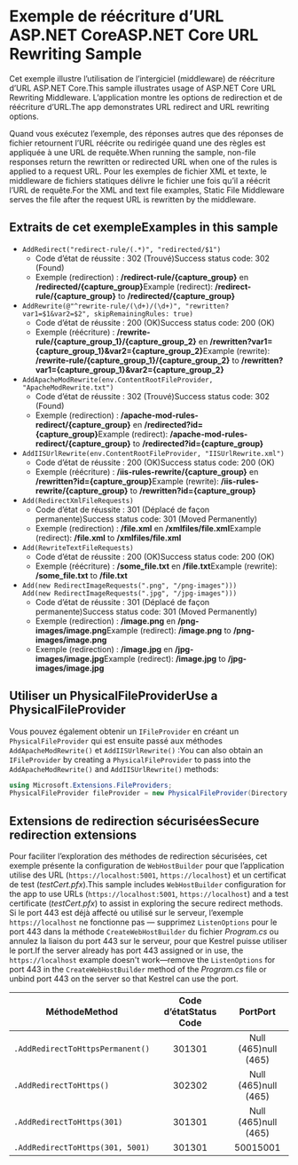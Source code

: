 # <a name="aspnet-core-url-rewriting-sample"></a><span data-ttu-id="df23d-101">Exemple de réécriture d’URL ASP.NET Core</span><span class="sxs-lookup"><span data-stu-id="df23d-101">ASP.NET Core URL Rewriting Sample</span></span>

<span data-ttu-id="df23d-102">Cet exemple illustre l’utilisation de l’intergiciel (middleware) de réécriture d’URL ASP.NET Core.</span><span class="sxs-lookup"><span data-stu-id="df23d-102">This sample illustrates usage of ASP.NET Core URL Rewriting Middleware.</span></span> <span data-ttu-id="df23d-103">L’application montre les options de redirection et de réécriture d’URL.</span><span class="sxs-lookup"><span data-stu-id="df23d-103">The app demonstrates URL redirect and URL rewriting options.</span></span>

<span data-ttu-id="df23d-104">Quand vous exécutez l’exemple, des réponses autres que des réponses de fichier retournent l’URL réécrite ou redirigée quand une des règles est appliquée à une URL de requête.</span><span class="sxs-lookup"><span data-stu-id="df23d-104">When running the sample, non-file responses return the rewritten or redirected URL when one of the rules is applied to a request URL.</span></span> <span data-ttu-id="df23d-105">Pour les exemples de fichier XML et texte, le middleware de fichiers statiques délivre le fichier une fois qu’il a réécrit l’URL de requête.</span><span class="sxs-lookup"><span data-stu-id="df23d-105">For the XML and text file examples, Static File Middleware serves the file after the request URL is rewritten by the middleware.</span></span>

## <a name="examples-in-this-sample"></a><span data-ttu-id="df23d-106">Extraits de cet exemple</span><span class="sxs-lookup"><span data-stu-id="df23d-106">Examples in this sample</span></span>

* `AddRedirect("redirect-rule/(.*)", "redirected/$1")`
  - <span data-ttu-id="df23d-107">Code d’état de réussite : 302 (Trouvé)</span><span class="sxs-lookup"><span data-stu-id="df23d-107">Success status code: 302 (Found)</span></span>
  - <span data-ttu-id="df23d-108">Exemple (redirection) : **/redirect-rule/{capture_group}** en **/redirected/{capture_group}**</span><span class="sxs-lookup"><span data-stu-id="df23d-108">Example (redirect): **/redirect-rule/{capture_group}** to **/redirected/{capture_group}**</span></span>
* `AddRewrite(@"^rewrite-rule/(\d+)/(\d+)", "rewritten?var1=$1&var2=$2", skipRemainingRules: true)`
  - <span data-ttu-id="df23d-109">Code d’état de réussite : 200 (OK)</span><span class="sxs-lookup"><span data-stu-id="df23d-109">Success status code: 200 (OK)</span></span>
  - <span data-ttu-id="df23d-110">Exemple (réécriture) : **/rewrite-rule/{capture_group_1}/{capture_group_2}** en **/rewritten?var1={capture_group_1}&var2={capture_group_2}**</span><span class="sxs-lookup"><span data-stu-id="df23d-110">Example (rewrite): **/rewrite-rule/{capture_group_1}/{capture_group_2}** to **/rewritten?var1={capture_group_1}&var2={capture_group_2}**</span></span>
* `AddApacheModRewrite(env.ContentRootFileProvider, "ApacheModRewrite.txt")`
  - <span data-ttu-id="df23d-111">Code d’état de réussite : 302 (Trouvé)</span><span class="sxs-lookup"><span data-stu-id="df23d-111">Success status code: 302 (Found)</span></span>
  - <span data-ttu-id="df23d-112">Exemple (redirection) : **/apache-mod-rules-redirect/{capture_group}** en **/redirected?id={capture_group}**</span><span class="sxs-lookup"><span data-stu-id="df23d-112">Example (redirect): **/apache-mod-rules-redirect/{capture_group}** to **/redirected?id={capture_group}**</span></span>
* `AddIISUrlRewrite(env.ContentRootFileProvider, "IISUrlRewrite.xml")`
  - <span data-ttu-id="df23d-113">Code d’état de réussite : 200 (OK)</span><span class="sxs-lookup"><span data-stu-id="df23d-113">Success status code: 200 (OK)</span></span>
  - <span data-ttu-id="df23d-114">Exemple (réécriture) : **/iis-rules-rewrite/{capture_group}** en **/rewritten?id={capture_group}**</span><span class="sxs-lookup"><span data-stu-id="df23d-114">Example (rewrite): **/iis-rules-rewrite/{capture_group}** to **/rewritten?id={capture_group}**</span></span>
* `Add(RedirectXmlFileRequests)`
  - <span data-ttu-id="df23d-115">Code d’état de réussite : 301 (Déplacé de façon permanente)</span><span class="sxs-lookup"><span data-stu-id="df23d-115">Success status code: 301 (Moved Permanently)</span></span>
  - <span data-ttu-id="df23d-116">Exemple (redirection) : **/file.xml** en **/xmlfiles/file.xml**</span><span class="sxs-lookup"><span data-stu-id="df23d-116">Example (redirect): **/file.xml** to **/xmlfiles/file.xml**</span></span>
* `Add(RewriteTextFileRequests)`
  - <span data-ttu-id="df23d-117">Code d’état de réussite : 200 (OK)</span><span class="sxs-lookup"><span data-stu-id="df23d-117">Success status code: 200 (OK)</span></span>
  - <span data-ttu-id="df23d-118">Exemple (réécriture) : **/some_file.txt** en **/file.txt**</span><span class="sxs-lookup"><span data-stu-id="df23d-118">Example (rewrite): **/some_file.txt** to **/file.txt**</span></span>
* `Add(new RedirectImageRequests(".png", "/png-images")))`<br>`Add(new RedirectImageRequests(".jpg", "/jpg-images")))`
  - <span data-ttu-id="df23d-119">Code d’état de réussite : 301 (Déplacé de façon permanente)</span><span class="sxs-lookup"><span data-stu-id="df23d-119">Success status code: 301 (Moved Permanently)</span></span>
  - <span data-ttu-id="df23d-120">Exemple (redirection) : **/image.png** en **/png-images/image.png**</span><span class="sxs-lookup"><span data-stu-id="df23d-120">Example (redirect): **/image.png** to **/png-images/image.png**</span></span>
  - <span data-ttu-id="df23d-121">Exemple (redirection) : **/image.jpg** en **/jpg-images/image.jpg**</span><span class="sxs-lookup"><span data-stu-id="df23d-121">Example (redirect): **/image.jpg** to **/jpg-images/image.jpg**</span></span>

## <a name="use-a-physicalfileprovider"></a><span data-ttu-id="df23d-122">Utiliser un PhysicalFileProvider</span><span class="sxs-lookup"><span data-stu-id="df23d-122">Use a PhysicalFileProvider</span></span>

<span data-ttu-id="df23d-123">Vous pouvez également obtenir un `IFileProvider` en créant un `PhysicalFileProvider` qui est ensuite passé aux méthodes `AddApacheModRewrite()` et `AddIISUrlRewrite()` :</span><span class="sxs-lookup"><span data-stu-id="df23d-123">You can also obtain an `IFileProvider` by creating a `PhysicalFileProvider` to pass into the `AddApacheModRewrite()` and `AddIISUrlRewrite()` methods:</span></span>

```csharp
using Microsoft.Extensions.FileProviders;
PhysicalFileProvider fileProvider = new PhysicalFileProvider(Directory.GetCurrentDirectory());
```

## <a name="secure-redirection-extensions"></a><span data-ttu-id="df23d-124">Extensions de redirection sécurisées</span><span class="sxs-lookup"><span data-stu-id="df23d-124">Secure redirection extensions</span></span>

<span data-ttu-id="df23d-125">Pour faciliter l’exploration des méthodes de redirection sécurisées, cet exemple présente la configuration de `WebHostBuilder` pour que l’application utilise des URL (`https://localhost:5001`, `https://localhost`) et un certificat de test (*testCert.pfx*).</span><span class="sxs-lookup"><span data-stu-id="df23d-125">This sample includes `WebHostBuilder` configuration for the app to use URLs (`https://localhost:5001`, `https://localhost`) and a test certificate (*testCert.pfx*) to assist in exploring the secure redirect methods.</span></span> <span data-ttu-id="df23d-126">Si le port 443 est déjà affecté ou utilisé sur le serveur, l’exemple `https://localhost` ne fonctionne pas &mdash; supprimez `ListenOptions` pour le port 443 dans la méthode `CreateWebHostBuilder` du fichier *Program.cs* ou annulez la liaison du port 443 sur le serveur, pour que Kestrel puisse utiliser le port.</span><span class="sxs-lookup"><span data-stu-id="df23d-126">If the server already has port 443 assigned or in use, the `https://localhost` example doesn't work&mdash;remove the `ListenOptions` for port 443 in the `CreateWebHostBuilder` method of the *Program.cs* file or unbind port 443 on the server so that Kestrel can use the port.</span></span>

| <span data-ttu-id="df23d-127">Méthode</span><span class="sxs-lookup"><span data-stu-id="df23d-127">Method</span></span>                           | <span data-ttu-id="df23d-128">Code d’état</span><span class="sxs-lookup"><span data-stu-id="df23d-128">Status Code</span></span> |    <span data-ttu-id="df23d-129">Port</span><span class="sxs-lookup"><span data-stu-id="df23d-129">Port</span></span>    |
| -------------------------------- | :---------: | :--------: |
| `.AddRedirectToHttpsPermanent()` |     <span data-ttu-id="df23d-130">301</span><span class="sxs-lookup"><span data-stu-id="df23d-130">301</span></span>     | <span data-ttu-id="df23d-131">Null (465)</span><span class="sxs-lookup"><span data-stu-id="df23d-131">null (465)</span></span> |
| `.AddRedirectToHttps()`          |     <span data-ttu-id="df23d-132">302</span><span class="sxs-lookup"><span data-stu-id="df23d-132">302</span></span>     | <span data-ttu-id="df23d-133">Null (465)</span><span class="sxs-lookup"><span data-stu-id="df23d-133">null (465)</span></span> |
| `.AddRedirectToHttps(301)`       |     <span data-ttu-id="df23d-134">301</span><span class="sxs-lookup"><span data-stu-id="df23d-134">301</span></span>     | <span data-ttu-id="df23d-135">Null (465)</span><span class="sxs-lookup"><span data-stu-id="df23d-135">null (465)</span></span> |
| `.AddRedirectToHttps(301, 5001)` |     <span data-ttu-id="df23d-136">301</span><span class="sxs-lookup"><span data-stu-id="df23d-136">301</span></span>     |    <span data-ttu-id="df23d-137">5001</span><span class="sxs-lookup"><span data-stu-id="df23d-137">5001</span></span>    |

